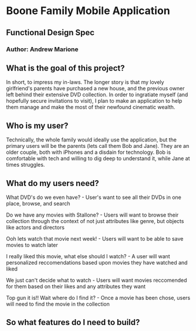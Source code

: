 # Boone Family Mobile Application


## Functional Design Spec
### Author: Andrew Marione

## What is the goal of this project?

In short, to impress my in-laws. The longer story is that my lovely girlfriend's parents have purchased a new house, and the previous owner left behind their extensive DVD collection. In order to ingratiate myself (and hopefully secure invitations to visit), I plan to make an application to help them manage and make the most of their newfound cinematic wealth. 

## Who is my user?

Technically, the whole family would ideally use the application, but the primary users will be the parents (lets call them Bob and Jane). They are an older couple, both with iPhones and a disdain for technology. Bob is comfortable with tech and willing to dig deep to understand it, while Jane at times struggles. 

## What do my users need?

What DVD's do we even have? - User's want to see all their DVDs in one place, browse, and search

Do we have any movies with Stallone? - Users will want to browse their collection through the context of not just attributes like genre, but objects like actors and directors

Ooh lets watch that movie next week! - Users will want to be able to save movies to watch later

I really liked this movie, what else should I watch? - A user will want personalized reccomendations based upon movies they have watched and liked

We just can't decide what to watch - Users will want movies reccomended for them based on their likes and any attributes they want 

Top gun it is!! Wait where do I find it? - Once a movie has been chose, users will need to find the movie in the collection

## So what features do I need to build?
